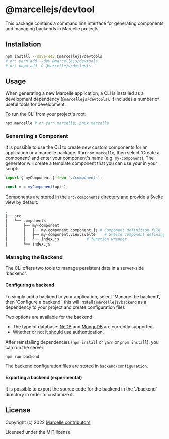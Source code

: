 # @marcellejs/devtool

This package contains a command line interface for generating components and managing backends in Marcelle projects.

## Installation

```bash
npm install --save-dev @marcellejs/devtools
# or: yarn add --dev @marcellejs/devtools
# or: pnpm add -D @marcellejs/devtools
```

## Usage

When generating a new Marcelle application, a CLI is installed as a development dependency (`@marcellejs/devtools`). It includes a number of useful tools for development.

To run the CLI from your project's root:

```bash
npx marcelle # or yarn marcelle, pnpx marcelle
```

### Generating a Component

It is possible to use the CLI to create new custom components for an application or a marcelle package. Run `npx marcelle`, then select 'Create a component' and enter your component's name (e.g. `my-component`). The generator will create a template component that you can use your in your script:

```js
import { myComponent } from './components';

const m = myComponent(opts);
```

Components are stored in the `src/components` directory and provide a [Svelte](https://svelte.dev) view by default:

```bash
.
├── src
│   └── components
│       ├── my-component
│       │   ├── my-component.component.js # Component definition file
│       │   ├── my-component.view.svelte    # Svelte component defining the component's view
│       │   └── index.js            # function wrapper
│       └── index.js
```

### Managing the Backend

The CLI offers two tools to manage persistent data in a server-side 'backend'.

#### Configuring a backend

To simply add a backend to your application, select 'Manage the backend', then 'Configure a backend'. this will install `@marcellejs/backend` as a dependency to your project and create configuration files

Two options are available for the backend:

- The type of database: [NeDB](https://github.com/louischatriot/nedb) and [MongoDB](https://www.mongodb.com/) are currently supported.
- Whether or not it should use authentication.

After reinstalling dependencies (`npm install` or `yarn` or `pnpm install`), you can run the server:

```bash
npm run backend
```

The backend configuration files are stored in `backend/configuration`.

#### Exporting a backend (experimental)

It is possible to export the source code for the backend in the './backend' directory in order to customize it.

## License

Copyright (c) 2022 [Marcelle contributors](https://github.com/marcellejs/marcelle/graphs/contributors)

Licensed under the MIT license.
